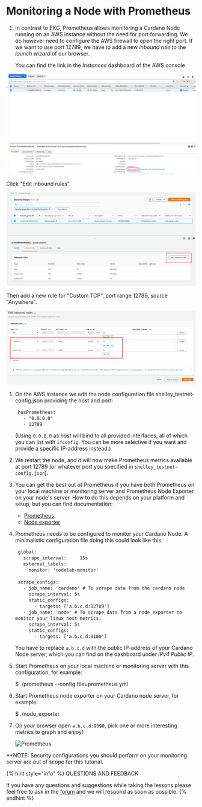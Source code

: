 # Monitoring a Node with Prometheus

1. In contrast to EKG, Prometheus allows monitoring a Cardano Node running on an AWS instance without the need for port forwarding. We do however need to configure the AWS firewall to open the right port. If we want to use port 12789, we have to add a new _inbound rule_ to the _launch wizard_ of our browser.

   You can find the link in the _Instances_ dashboard of the AWS console

![](../../.gitbook/assets/launch-wizard.png)

Click "Edit inbound rules".

![](../../.gitbook/assets/edit-inbound-rules.png)

Then add a new rule for "Custom TCP", port range 12789, source "Anywhere".

![](../../.gitbook/assets/new-inbound-rule.png)

1. On the AWS instance we edit the node configuration file shelley\_testnet-config.json providing the host and port:

   ```text
    hasPrometheus:
      - "0.0.0.0"
      - 12789
   ```

   \(Using `0.0.0.0` as host will bind to all provided interfaces, all of which you can list with `ifconfig`. You can be more selective if you want and provide a specific IP-address instead.\)

2. We restart the node, and it will now make Prometheus metrics available at port 12789 \(or whatever port you specified in `shelley_testnet-config.json`\).
3. You can get the best out of Prometheus if you have both Prometheus on your local machine or monitoring server and Prometheus Node Exporter on your node's server. How to do this depends on your platform and setup, but you can find documentation:
   * [Prometheus](https://prometheus.io/docs/prometheus/latest/getting_started/).
   * [Node exporter](https://prometheus.io/docs/guides/node-exporter/)
4. Prometheus needs to be configured to monitor your Cardano Node. A minimalistic configuration file doing this could look like this:

   ```text
    global:
      scrape_interval:     15s
      external_labels:
        monitor: 'codelab-monitor'

    scrape_configs:
      - job_name: 'cardano' # To scrape data from the cardano node
        scrape_interval: 5s
        static_configs:
          - targets: ['a.b.c.d:12789']
      - job_name: 'node' # To scrape data from a node exporter to monitor your linux host metrics.
        scrape_interval: 5s
        static_configs:
          - targets: ['a.b.c.d:9100']
   ```

   You have to replace `a.b.c.d` with the public IP-address of your Cardano Node server, which you can find on the dashboard under _IPv4 Public IP_.

5. Start Prometheus on your local machine or monitoring server with this configuration, for example:

   $ ./prometheus --config.file=prometheus.yml

6. Start Prometheus node exporter on your Cardano node server, for example:

   $ ./node\_exporter

7. On your browser open `a.b.c.d:9090`, pick one or more interesting metrics to graph and enjoy!

   ![Prometheus](https://github.com/cardano-foundation/stake-pool-school-handbook/tree/3abbeae984eb17aab3778e922956e72ae1cd702a/.gitbook/assets/prometheus.png)

\*\*NOTE: Security configurations you should perform on your monitoring server are out of scope for this tutorial.



{% hint style="info" %}
QUESTIONS AND FEEDBACK

  
If you have any questions and suggestions while taking the lessons please feel free to ask in the [forum](https://forum.cardano.org/c/english/operators-talk/119) and we will respond as soon as possible.
{% endhint %}

